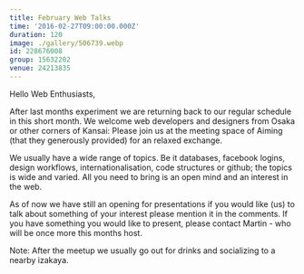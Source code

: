 ```yaml
---
title: February Web Talks
time: '2016-02-27T09:00:00.000Z'
duration: 120
image: ./gallery/506739.webp
id: 228676008
group: 15632202
venue: 24213835
---
```


Hello Web Enthusiasts,

After last months experiment we are returning back to our regular schedule in this short month. We welcome web developers and designers from Osaka or other corners of Kansai: Please join us at the meeting space of Aiming (that they generously provided) for an relaxed exchange.

We usually have a wide range of topics. Be it databases, facebook logins, design workflows, internationalisation, code structures or github; the topics is wide and varied. All you need to bring is an open mind and an interest in the web.

As of now we have still an opening for presentations if you would like (us) to talk about something of your interest please mention it in the comments. If you have something you would like to present, please contact Martin - who will be once more this months host.

Note: After the meetup we usually go out for drinks and socializing to a nearby izakaya.
